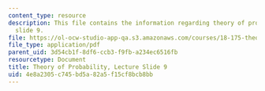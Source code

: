 ```yaml
---
content_type: resource
description: This file contains the information regarding theory of probability, lecture
  slide 9.
file: https://ol-ocw-studio-app-qa.s3.amazonaws.com/courses/18-175-theory-of-probability-spring-2014/4e8a2305c745bd5a82a5f15cf8bcb8bb_MIT18_175S14_Lecture9.pdf
file_type: application/pdf
parent_uid: 3d54cb1f-8df6-ccb3-f9fb-a234ec6516fb
resourcetype: Document
title: Theory of Probability, Lecture Slide 9
uid: 4e8a2305-c745-bd5a-82a5-f15cf8bcb8bb
---
```

